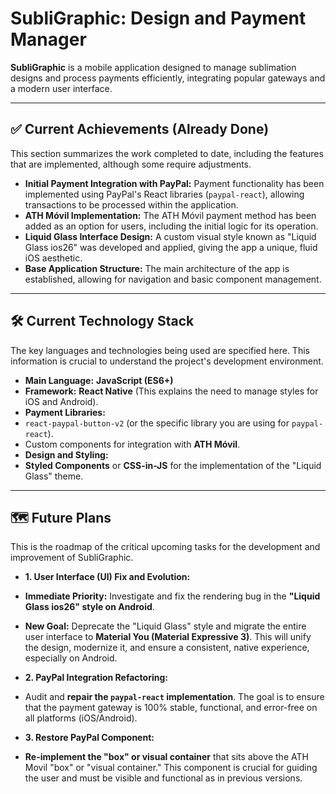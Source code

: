 # SubliGraphic: Design and Payment Manager

**SubliGraphic** is a mobile application designed to manage sublimation designs and process payments efficiently, integrating popular gateways and a modern user interface.

---

## ✅ Current Achievements (Already Done)

This section summarizes the work completed to date, including the features that are implemented, although some require adjustments.

* **Initial Payment Integration with PayPal:** Payment functionality has been implemented using PayPal's React libraries (`paypal-react`), allowing transactions to be processed within the application.
* **ATH Móvil Implementation:** The ATH Móvil payment method has been added as an option for users, including the initial logic for its operation.
* **Liquid Glass Interface Design:** A custom visual style known as "Liquid Glass ios26" was developed and applied, giving the app a unique, fluid iOS aesthetic.
* **Base Application Structure:** The main architecture of the app is established, allowing for navigation and basic component management.

---

## 🛠️ Current Technology Stack

The key languages ​​and technologies being used are specified here. This information is crucial to understand the project's development environment.

* **Main Language:** **JavaScript (ES6+)**
* **Framework:** **React Native** (This explains the need to manage styles for iOS and Android).
* **Payment Libraries:**
* `react-paypal-button-v2` (or the specific library you are using for `paypal-react`).
* Custom components for integration with **ATH Móvil**.
* **Design and Styling:**
* **Styled Components** or **CSS-in-JS** for the implementation of the "Liquid Glass" theme.

---

## 🗺️ Future Plans

This is the roadmap of the critical upcoming tasks for the development and improvement of SubliGraphic.

* **1. User Interface (UI) Fix and Evolution:**
* **Immediate Priority:** Investigate and fix the rendering bug in the **"Liquid Glass ios26" style on Android**.
* **New Goal:** Deprecate the "Liquid Glass" style and migrate the entire user interface to **Material You (Material Expressive 3)**. This will unify the design, modernize it, and ensure a consistent, native experience, especially on Android.

* **2. PayPal Integration Refactoring:**
* Audit and **repair the `paypal-react` implementation**. The goal is to ensure that the payment gateway is 100% stable, functional, and error-free on all platforms (iOS/Android).

* **3. Restore PayPal Component:**
* **Re-implement the "box" or visual container** that sits above the ATH Movil "box" or "visual container." This component is crucial for guiding the user and must be visible and functional as in previous versions.